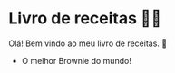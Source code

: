 # Livro de receitas :man_cook:

Olá! Bem vindo ao meu livro de receitas. :wave:

- O melhor Brownie do mundo! 

  
